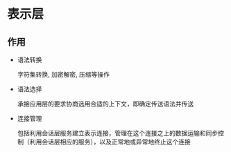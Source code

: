 # 表示层

## 作用

* 语法转换

  字符集转换, 加密解密, 压缩等操作

* 语法选择

  承接应用层的要求协商选用合适的上下文，即确定传送语法并传送

* 连接管理

  包括利用会话层服务建立表示连接，管理在这个连接之上的数据运输和同步控制（利用会话层相应的服务），以及正常地或异常地终止这个连接